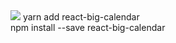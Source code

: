 <img src = "https://velog.velcdn.com/images/fearofcod/post/d1be2686-ff27-49de-a2dc-e37030b0d26f/image.gif">
yarn add react-big-calendar <br/>
npm install --save react-big-calendar
